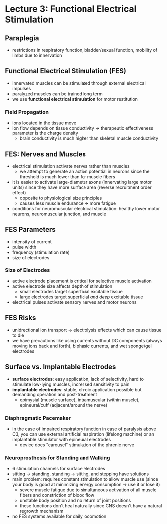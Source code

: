 # Lecture 3: Functional Electrical Stimulation

## Paraplegia
- restrictions in respiratory function, bladder/sexual function, mobility of limbs due to innervation

## Functional Electrical Stimulation (FES)
- innervated muscles can be stimulated through external electrical impulses
- paralyzed muscles can be trained long term
- we use **functional electrical stimulation** for motor restitution

### Field Propagation
- ions located in the tissue move
- ion flow depends on tissue conductivity -> therapeutic effectiveness parameter is the charge density
	- brain conductivity is much higher than skeletal muscle conductivity

## FES: Nerves and Muscles
- electrical stimulation activate nerves rather than muscles
	- we attempt to generate an action potential in neurons since the threshold is much lower than for muscle fibers
- it is easier to activate large-diameter axons (innervating large motor units) since they have more surface area (reverse recruitment order effect)
	- opposite to physiological size principles
	- causes less muscle endurance -> more fatigue
- conditions for neuromuscular electrical stimulation: healthy lower motor neurons, neuromuscular junction, and muscle

## FES Parameters
- intensity of current
- pulse width
- frequency (stimulation rate)
- size of electrodes

### Size of Electrodes
- active electrode placement is critical for selective muscle activation
- active electrode size affects depth of stimulation
	- small electrodes target superficial excitable tissue
	- large electrodes target superficial *and deep* excitable tissue
- electrical pulses activate sensory nerves and motor neurons

## FES Risks
- unidrectional ion transport -> electrolysis effects which can cause tissue to die
- we have precautions like using currents without DC components (always moving ions back and forth), biphasic currents, and wet sponge/gel electrodes

## Surface vs. Implantable Electrodes
- **surface electrodes**: easy application, lack of selectivity, hard to stimulate low-lying muscles, increased sensitivity to pain
- **implantable electrodes**: stable, chroic application possible but demanding operation and post-treatment
	- epimysial (muscle surface), intramuscular (within muscle), epineural/cuff (adjacent/around the nerve)

### Diaphragmatic Pacemaker
- in the case of impaired respiratory function in case of paralysis above C3, you can use external artificial respiration (lifelong machine) or an implantable stimulator with epineural electrodes
	- device does "carousel" stimulation of the phrenic nerve

### Neuroprosthesis for Standing and Walking
- 6 stimulation channels for surface electrodes
- sitting -> standing, standing -> sitting, and stepping have solutions
- main problem: requires constant stimulation to allow muscle use (since your body is good at minimizing energy consumption -> use it or lose it)
	- severe muscle fatigue due to simultaneous activation of all muscle fibers and constriction of blood flow
	- unstable body position and no return of joint positions
	- these functions don't heal naturally since CNS doesn't have a natural regrowth mechanism
- no FES systems available for daily locomotion
